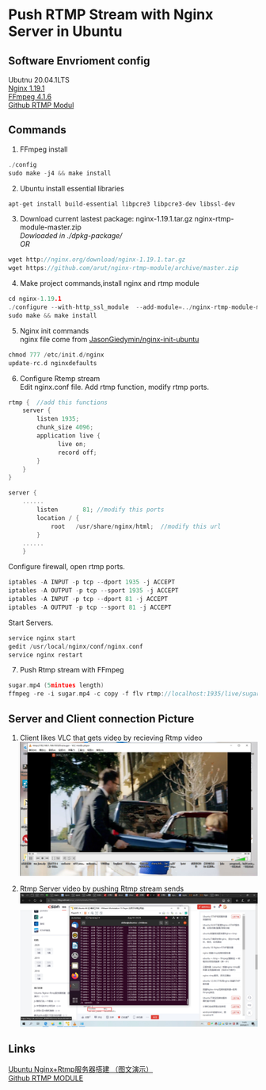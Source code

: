 # Push RTMP Stream with Nginx Server in Ubuntu

## Software Envrioment config
Ubutnu 20.04.1LTS  
[Nginx 1.19.1](http://nginx.org/en/download.html)  
[FFmpeg 4.1.6](http://ffmpeg.org/doxygen/4.1/scaling_video_8c-example.html)  
[Github RTMP Modul](https://github.com/arut/nginx-rtmp-module)  

## Commands
1. FFmpeg install
```C
./config
sudo make -j4 && make install
```

2. Ubuntu install essential libraries
```C
apt-get install build-essential libpcre3 libpcre3-dev libssl-dev
```

3. Download current lastest package: nginx-1.19.1.tar.gz nginx-rtmp-module-master.zip  
*Dowloaded in ./dpkg-package/*  
*OR*  
```C
wget http://nginx.org/download/nginx-1.19.1.tar.gz
wget https://github.com/arut/nginx-rtmp-module/archive/master.zip
```

4. Make project commands,install nginx and rtmp module
```C
cd nginx-1.19.1
./configure --with-http_ssl_module  --add-module=../nginx-rtmp-module-master
sudo make && make install
```

5. Nginx init commands  
nginx file come from [JasonGiedymin/nginx-init-ubuntu](https://github.com/JasonGiedymin/nginx-init-ubuntu)  
```C
chmod 777 /etc/init.d/nginx
update-rc.d nginxdefaults
```

6. Configure Rtemp stream  
Edit nginx.conf file. Add rtmp function, modify rtmp ports.  
```C
rtmp {  //add this functions
    server {  
        listen 1935;
        chunk_size 4096; 
        application live {
              live on;
              record off;
        }
    }  
}
``` 
```C
server {
	......
        listen       81; //modify this ports
        location / {
            root   /usr/share/nginx/html;  //modify this url
        }
	......
    }
```
Configure firewall, open rtmp ports.
```C
iptables -A INPUT -p tcp --dport 1935 -j ACCEPT 
iptables -A OUTPUT -p tcp --sport 1935 -j ACCEPT 
iptables -A INPUT -p tcp --dport 81 -j ACCEPT 
iptables -A OUTPUT -p tcp --sport 81 -j ACCEPT
```
Start Servers.
```C
service nginx start
gedit /usr/local/nginx/conf/nginx.conf
service nginx restart
```

7. Push Rtmp stream with FFmpeg
```C
sugar.mp4 (5mintues length)
ffmpeg -re -i sugar.mp4 -c copy -f flv rtmp://localhost:1935/live/sugar
```

## Server and Client connection Picture
1. Client likes VLC that gets video by recieving Rtmp video  
![VLC Client](https://github.com/ShiKe-And-His-Friends/RtmpProtcolNiginxServer/raw/master/client.jpg)

2. Rtmp Server video by pushing Rtmp stream sends  
![Rtmp Server](https://github.com/ShiKe-And-His-Friends/RtmpProtcolNiginxServer/raw/master/server.jpg)

## Links  
[Ubuntu Nginx+Rtmp服务器搭建 （图文演示）](https://blog.csdn.net/avsys_z/article/details/79569279)  
[Github RTMP MODULE](https://github.com/arut/nginx-rtmp-module)  
